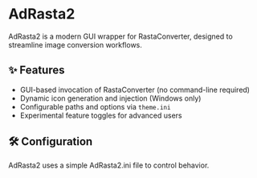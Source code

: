 # AdRasta2

AdRasta2 is a modern GUI wrapper for RastaConverter, designed to streamline image conversion workflows.

## ✨ Features

- GUI-based invocation of RastaConverter (no command-line required)
- Dynamic icon generation and injection (Windows only)
- Configurable paths and options via `theme.ini`
- Experimental feature toggles for advanced users

## 🛠 Configuration

AdRasta2 uses a simple AdRasta2.ini file to control behavior.
